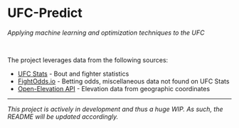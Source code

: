 # UFC-Predict

_Applying machine learning and optimization techniques to the UFC_

<br>

The project leverages data from the following sources:
- [UFC Stats](http://ufcstats.com/statistics/events/completed) - Bout and fighter statistics
- [FightOdds.io](https://fightodds.io/upcoming-mma-events/ufc) - Betting odds, miscellaneous data not found on UFC Stats
- [Open-Elevation API](https://open-elevation.com/) - Elevation data from geographic coordinates

---
*This project is actively in development and thus a huge WIP. As such, the README will be updated accordingly.*
